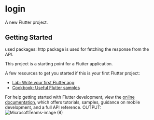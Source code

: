 # login
A new Flutter project.

## Getting Started

used packages:
http package is used for fetching the response from the API.

This project is a starting point for a Flutter application.

A few resources to get you started if this is your first Flutter project:

- [Lab: Write your first Flutter app](https://docs.flutter.dev/get-started/codelab)
- [Cookbook: Useful Flutter samples](https://docs.flutter.dev/cookbook)

For help getting started with Flutter development, view the
[online documentation](https://docs.flutter.dev/), which offers tutorials,
samples, guidance on mobile development, and a full API reference.
OUTPUT:![MicrosoftTeams-image (8)](https://user-images.githubusercontent.com/113181008/194276034-74d8b05e-f67b-4ef0-a0d8-81c59ad0afd5.png)

